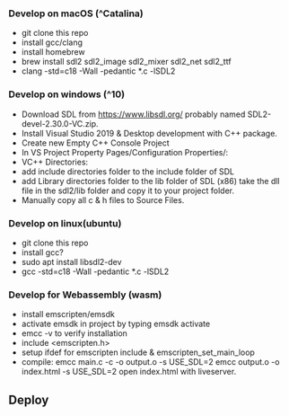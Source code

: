 ### Develop on macOS (^Catalina)

- git clone this repo
- install gcc/clang
- install homebrew
- brew install sdl2 sdl2_image sdl2_mixer sdl2_net sdl2_ttf
- clang -std=c18 -Wall -pedantic \*.c -lSDL2

### Develop on windows (^10)

- Download SDL from https://www.libsdl.org/
  probably named SDL2-devel-2.30.0-VC.zip.
- Install Visual Studio 2019 & Desktop development with C++ package.
- Create new Empty C++ Console Project
- In VS Project Property Pages/Configuration Properties/:
- VC++ Directories:
- add include directories folder to the include folder of SDL
- add Library directories folder to the lib folder of SDL (x86)
  take the dll file in the sdl2/lib folder and copy it to your project folder.
- Manually copy all c & h files to Source Files.

### Develop on linux(ubuntu)

- git clone this repo
- install gcc?
- sudo apt install libsdl2-dev
- gcc -std=c18 -Wall -pedantic \*.c -lSDL2

### Develop for Webassembly (wasm)

- install emscripten/emsdk
- activate emsdk in project by typing emsdk activate
- emcc -v to verify installation
- include <emscripten.h>
- setup ifdef for emscripten include & emscripten_set_main_loop
- compile:
  emcc main.c -c -o output.o -s USE_SDL=2
  emcc output.o -o index.html -s USE_SDL=2
  open index.html with liveserver.

## Deploy

